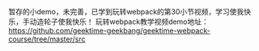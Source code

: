 暂存的小demo，未完善，已学到玩转webpack的第30小节视频，学习使我快乐，手动造轮子使我快乐！
玩转webpack教学视频demo地址：https://github.com/geektime-geekbang/geektime-webpack-course/tree/master/src
